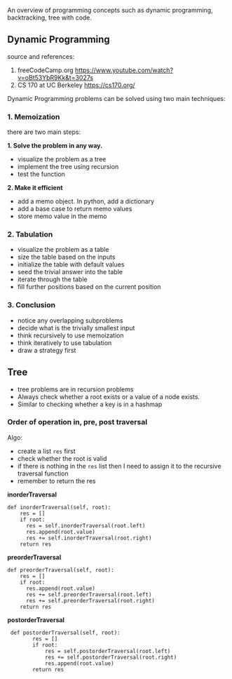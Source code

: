 ﻿An overview of programming concepts such as dynamic programming, backtracking, tree with code.

## Dynamic Programming
source and references:
 1. freeCodeCamp.org https://www.youtube.com/watch?v=oBt53YbR9Kk&t=3027s
 2. CS 170 at UC Berkeley
 https://cs170.org/ 
 
Dynamic Programming problems can be solved using two main techniques:
### 1. Memoization
there are two main steps:

**1. Solve the problem in any way.**
 - visualize the problem as a tree
 - implement the tree using recursion
 - test the function
 
**2. Make it efficient** 
- add a memo object.  In python, add a dictionary
- add a base case to return memo values
- store memo value in the memo

### 2. Tabulation
- visualize the problem as a table
- size the table based on the inputs
- initialize the table with default values
- seed the trivial answer into the table
- iterate through the table
- fill further positions based on the current position

### 3. Conclusion
- notice any overlapping subproblems
- decide what is the trivially smallest input
- think recursively to use memoization
- think iteratively to use tabulation
- draw a strategy first


## Tree
- tree problems are in recursion problems
- Always check whether a root exists or a value of a node exists.
- Similar to checking whether a key is in a hashmap

### Order of operation in, pre, post traversal
Algo:
- create a list `res` first
- check whether the root is valid
- if there is nothing in the `res` list then I need to assign it to the recursive traversal function
- remember to return the res


**inorderTraversal**
```
def inorderTraversal(self, root):
    res = []
    if root:
      res = self.inorderTraversal(root.left)
      res.append(root.value)
      res += self.inorderTraversal(root.right)
    return res
```

**preorderTraversal**
```
def preorderTraversal(self, root):
    res = []
    if root:
      res.append(root.value)
      res += self.preorderTraversal(root.left)
      res += self.preorderTraversal(root.right)
    return res
```

**postorderTraversal**
```
 def postorderTraversal(self, root):
        res = []
        if root:
            res = self.postorderTraversal(root.left)
            res += self.postorderTraversal(root.right)
            res.append(root.value)
        return res
```


 
